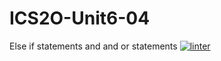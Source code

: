 # ICS2O-Unit6-04
Else if statements and and or statements 
 [![linter](https://github.com/<Lauren-Jeffrey>/<ICS2O-Unit6-04>/workflows/linter/badge.svg)](https://github.com/marketplace/actions/super-linter)  
